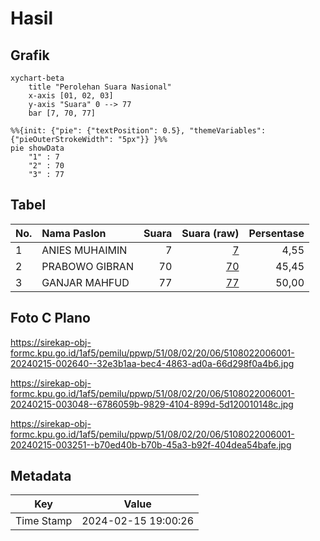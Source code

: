 # Hasil

## Grafik

```mermaid
xychart-beta
    title "Perolehan Suara Nasional"
    x-axis [01, 02, 03]
    y-axis "Suara" 0 --> 77
    bar [7, 70, 77]
```

```mermaid
%%{init: {"pie": {"textPosition": 0.5}, "themeVariables": {"pieOuterStrokeWidth": "5px"}} }%%
pie showData
    "1" : 7
    "2" : 70
    "3" : 77
```

## Tabel

| No. | Nama Paslon    | Suara | Suara (raw) | Persentase |
|:--- |:-------------- | -----:| -----------:| ----------:|
| 1   | ANIES MUHAIMIN | 7     | [7][p-1]    | 4,55       |
| 2   | PRABOWO GIBRAN | 70    | [70][p-2]   | 45,45      |
| 3   | GANJAR MAHFUD  | 77    | [77][p-3]   | 50,00      |


[p-1]: https://github.com/gigit-pemilu/pemilu-2024/blob/main/pilpres/hitung-suara/sub/51-bali/sub/08-buleleng/sub/02-seririt/sub/2006-gunungsari/sub/001-tps/sub/paslon-1.txt
[p-2]: https://github.com/gigit-pemilu/pemilu-2024/blob/main/pilpres/hitung-suara/sub/51-bali/sub/08-buleleng/sub/02-seririt/sub/2006-gunungsari/sub/001-tps/sub/paslon-2.txt
[p-3]: https://github.com/gigit-pemilu/pemilu-2024/blob/main/pilpres/hitung-suara/sub/51-bali/sub/08-buleleng/sub/02-seririt/sub/2006-gunungsari/sub/001-tps/sub/paslon-3.txt

## Foto C Plano

https://sirekap-obj-formc.kpu.go.id/1af5/pemilu/ppwp/51/08/02/20/06/5108022006001-20240215-002640--32e3b1aa-bec4-4863-ad0a-66d298f0a4b6.jpg

https://sirekap-obj-formc.kpu.go.id/1af5/pemilu/ppwp/51/08/02/20/06/5108022006001-20240215-003048--6786059b-9829-4104-899d-5d120010148c.jpg

https://sirekap-obj-formc.kpu.go.id/1af5/pemilu/ppwp/51/08/02/20/06/5108022006001-20240215-003251--b70ed40b-b70b-45a3-b92f-404dea54bafe.jpg


## Metadata

| Key        | Value               |
| ---------- | ------------------- |
| Time Stamp | 2024-02-15 19:00:26 |



